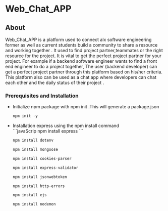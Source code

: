 # Web_Chat_APP

## About

Web_Chat_APP is a platform used to connect alx software engineering former as well as current students build a community to share a resource and working together . It used to find project partner,teammates or the right resource for the project. It is vital to get the perfect project partner for your project. For example if a
backend software engineer wants to find a front end engineer to do a project together, The user (backend developer) can get a perfect project partner through this platform based on his/her criteria. This platform also can be used as a chat app where developers can chat each other and the daily status of their project .

### Prerequisites and Installation

<ul>
<li>Initialize npm package with npm init .This will generate a package.json

```javaScript
npm init -y
```

<li>Installation express using the npm install command</li>
```javaScrip
npm install express
```

```javaScript
npm install dotenv
```

```javaScript
npm install mongoose
```

```javaScript
npm install cookies-parser
```

```javaScript
npm install express-validator
```

```javaScript
npm install jsonwebtoken
```

```javaScript
npm install http-errors
```

```javaScript
npm install ejs
```

```javaScript
npm install nodemon
```

</ul>
